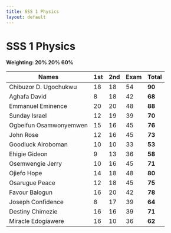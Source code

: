 ```yaml
---
title: SSS 1 Physics
layout: default
---
```


# SSS 1 Physics  
**Weighting: 20% 20% 60%**

| Names                        | 1st | 2nd | Exam | Total |
|-----------------------------|-----|-----|------|-------|
| Chibuzor D. Ugochukwu       | 18  | 18  | 54   |  **90** |
| Aghafa David                |  8  | 18  | 42   |  **68** |
| Emmanuel Eminence           | 20  | 20  | 48   |  **88** |
| Sunday Israel               | 12  | 19  | 39   |  **70** |
| Ogbeifun Osamwonyemwen      | 15  | 16  | 45   |  **76** |
| John Rose                   | 12  | 16  | 45   |  **73** |
| Goodluck Airoboman          | 10  | 10  | 33   |  **53** |
| Ehigie Gideon               |  9  | 13  | 36   |  **58** |
| Osemwengie Jerry            | 10  | 16  | 45   |  **71** |
| Ojiefo Hope                 | 14  | 18  | 48   |  **80** |
| Osarugue Peace              | 12  | 18  | 45   |  **75** |
| Favour Balogun              | 16  | 20  | 42   |  **78** |
| Joseph Confidence           |  8  | 17  | 39   |  **64** |
| Destiny Chimezie            | 16  | 16  | 39   |  **71** |
| Miracle Edogiawere          | 16  | 10  | 36   |  **62** |
